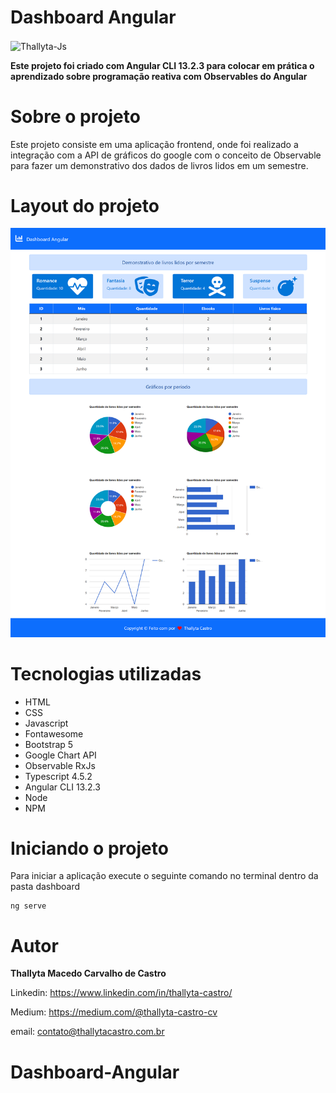# Dashboard Angular

<img align="center" alt="Thallyta-Js" height="200" width="300" src="https://cdn.jsdelivr.net/gh/devicons/devicon/icons/angularjs/angularjs-original-wordmark.svg" />

<b> Este projeto foi criado com Angular CLI 13.2.3 para colocar em prática o aprendizado sobre programação reativa com Observables do Angular </b>

# Sobre o projeto

Este projeto consiste em uma aplicação frontend, onde foi realizado a integração com a API de gráficos do google com o conceito de Observable para fazer um demonstrativo dos dados de livros lidos em um semestre. 

# Layout do projeto

![Dashboard](1.png)

# Tecnologias utilizadas

* HTML
* CSS 
* Javascript
* Fontawesome
* Bootstrap 5
* Google Chart API
* Observable RxJs
* Typescript 4.5.2
* Angular CLI 13.2.3
* Node
* NPM

# Iniciando o projeto
Para iniciar a aplicação execute o seguinte comando no terminal dentro da pasta dashboard

```shell script
ng serve
```

# Autor
<b>Thallyta Macedo Carvalho de Castro</b>

Linkedin: https://www.linkedin.com/in/thallyta-castro/

Medium: https://medium.com/@thallyta-castro-cv

email: contato@thallytacastro.com.br
# Dashboard-Angular
